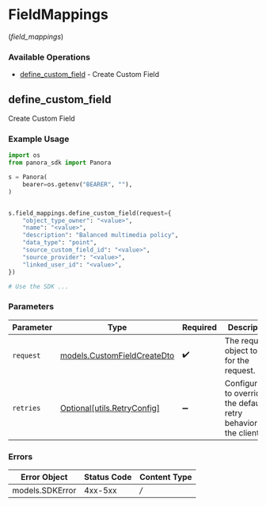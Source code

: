 # FieldMappings
(*field_mappings*)

### Available Operations

* [define_custom_field](#define_custom_field) - Create Custom Field

## define_custom_field

Create Custom Field

### Example Usage

```python
import os
from panora_sdk import Panora

s = Panora(
    bearer=os.getenv("BEARER", ""),
)


s.field_mappings.define_custom_field(request={
    "object_type_owner": "<value>",
    "name": "<value>",
    "description": "Balanced multimedia policy",
    "data_type": "point",
    "source_custom_field_id": "<value>",
    "source_provider": "<value>",
    "linked_user_id": "<value>",
})

# Use the SDK ...

```

### Parameters

| Parameter                                                           | Type                                                                | Required                                                            | Description                                                         |
| ------------------------------------------------------------------- | ------------------------------------------------------------------- | ------------------------------------------------------------------- | ------------------------------------------------------------------- |
| `request`                                                           | [models.CustomFieldCreateDto](../../models/customfieldcreatedto.md) | :heavy_check_mark:                                                  | The request object to use for the request.                          |
| `retries`                                                           | [Optional[utils.RetryConfig]](../../models/utils/retryconfig.md)    | :heavy_minus_sign:                                                  | Configuration to override the default retry behavior of the client. |

### Errors

| Error Object    | Status Code     | Content Type    |
| --------------- | --------------- | --------------- |
| models.SDKError | 4xx-5xx         | */*             |
